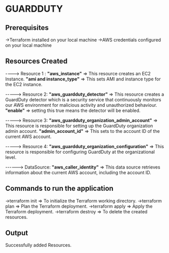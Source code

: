 # GUARDDUTY 

## Prerequisites 

->Terraform installed on your local machine
->AWS credentials configured on your local machine

## Resources Created

----> Resource 1 : **"aws_instance"** => This resource creates an EC2 Instance.
**"ami and instance_type"** => This sets AMI and instance type for the EC2 instance.

-----> Resource 2: **"aws_guardduty_detector"** => This resource creates a GuardDuty detector which is a security service that continuously monitors our AWS environment for malicious activity and unauthorized behaviour. 
**"enable"** => setting this true means the detector will be enabled.

-----> Resource 3: **"aws_guardduty_organization_admin_account"** => This resource is responsible for setting up the GuardDuty organization admin account.
**"admin_account_id"** => This sets to the account ID of the current AWS account.

-----> Resource 4: **"aws_guardduty_organization_configuration"** => This resource is responsible for configuring GuardDuty at the organizational level.

------> DataSource: **"aws_caller_identity"** => This data source retrieves information about the current AWS account, including the account ID.


## Commands to run the application
->terraform init => To initialize the Terraform working directory.
->terraform plan => Plan the Terraform deployment.
->terraform apply => Apply the Terraform deployment.
->terraform destroy => To delete the created resources.
     
## Output 
Successfully added Resources.

